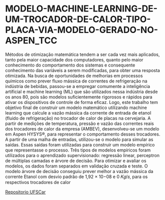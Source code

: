 # MODELO-MACHINE-LEARNING-DE-UM-TROCADOR-DE-CALOR-TIPO-PLACA-VIA-MODELO-GERADO-NO-ASPEN_TCC

Métodos de otimização matemática tendem a ser cada vez mais aplicados, tanto pela 
maior capacidade dos computadores, quanto pelo maior conhecimento do 
comportamento dos sistemas e consequente conhecimento das variáveis a serem 
modificadas, para obter uma resposta otimizada. Na busca de oportunidades de 
melhorias em processos químicos como prever fluxo mássica de correntes de 
refrigeração na indústria de bebidas, passou-se a empregar comumente a inteligência 
artificial e machine learning (ML) que são utilizados nessa indústria desde os anos 80, 
pois são modelos suficientemente rigorosos e rápidos para ativar os dispositivos de 
controle de forma eficaz. Logo, este trabalho tem objetivo final de construir um modelo 
matemático utilizando machine learning que calcule a vazão mássica da corrente de 
entrada de etanol (fluido de refrigeração) no trocador de calor de placas na cervejaria.
A partir de medições de temperatura, pressão e vazão das correntes reais dos 
trocadores de calor da empresa (AMBEV), desenvolveu-se um modelo em Aspen 
HYSYS®, para representar o comportamento desses trocadores. A partir de uma 
malha de entradas, utilizou-se o modelo para simular as saídas. Essas saídas foram 
utilizadas para construir um modelo empírico que representasse o processo. Três 
tipos de modelos empíricos foram utilizados para o aprendizado supervisionado: 
regressão linear, perceptron de múltiplas camadas e árvore de decisão. Para otimizar 
e avaliar os modelos, os dados foram separados em validação cruzada e teste. O
modelo árvore de decisão conseguiu prever melhor a vazão mássica da corrente 
Etanol com desvio padrão de 1,92 × 10−08 e 0 𝐾𝑔/𝑠, para os respectivos trocadores de
calor

[Repositorio UFSCar](https://repositorio.ufscar.br/handle/ufscar/17077)
